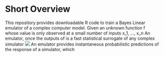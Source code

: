 # Short Overview
This repository provides downloadable R code to train a Bayes Linear emulator of a complex computer model. 
Given an unknown function f whose value is only observed at a small number of inputs x_1, ..., x_n An emulator, once the outputs of is a fast statistical surrogate of any complex simulator 
<img src="https://render.githubusercontent.com/render/math?math=e^{i \pi} = -1">
An emulator provides instantaneous probabilistic predictions of the response of a simulator, which 
